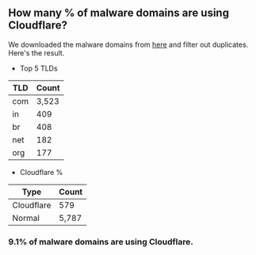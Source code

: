 ## How many % of malware domains are using Cloudflare?


We downloaded the malware domains from [here](https://urlhaus.abuse.ch) and filter out duplicates.
Here's the result.


[//]: # (start replacement)


- Top 5 TLDs

| TLD | Count |
| --- | --- |
| com | 3,523 |
| in | 409 |
| br | 408 |
| net | 182 |
| org | 177 |


- Cloudflare %

| Type | Count |
| --- | --- |
| Cloudflare | 579 |
| Normal | 5,787 |


### 9.1% of malware domains are using Cloudflare.